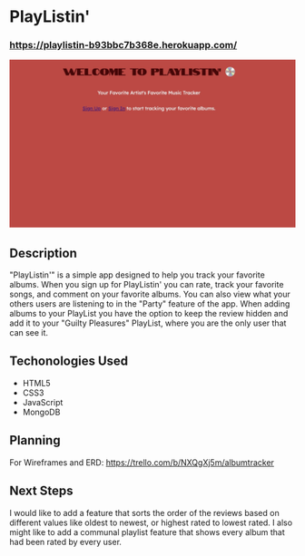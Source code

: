 # PlayListin'

### https://playlistin-b93bbc7b368e.herokuapp.com/

![playlistin website screenshot](./albumtracker.jpg)

## Description
"PlayListin'" is a simple app designed to help you track your favorite albums. When you sign up for PlayListin' you can rate, track your favorite songs, and comment on your favorite albums. You can also view what your others users are listening to in the "Party" feature of the app. When adding albums to your PlayList you have the option to keep the review hidden and add it to your "Guilty Pleasures" PlayList, where you are the only user that can see it.


## Techonologies Used
- HTML5
- CSS3
- JavaScript
- MongoDB

## Planning
For Wireframes and ERD:
https://trello.com/b/NXQgXj5m/albumtracker

## Next Steps
I would like to add a feature that sorts the order of the reviews based on different values like oldest to newest, or highest rated to lowest rated. I also might like to add a communal playlist feature that shows every album that had been rated by every user. 


